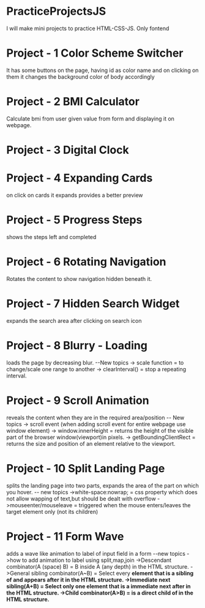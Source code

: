 # PracticeProjectsJS
I will make mini projects to practice HTML-CSS-JS. Only fontend

# Project - 1 Color Scheme Switcher
It has some buttons on the page, having id as color name and on clicking on them it changes the background color of body accordingly

# Project - 2 BMI Calculator
Calculate bmi from user given value from form and displaying it on webpage.

# Project - 3 Digital Clock

# Project - 4 Expanding Cards
on click on cards it expands provides a better preview

# Project - 5 Progress Steps
shows the steps left and completed

# Project - 6 Rotating Navigation
Rotates the content to show navigation hidden beneath it.

# Project - 7 Hidden Search Widget
expands the search area after clicking on search icon

# Project - 8 Blurry - Loading
loads the page by decreasing blur.
--New topics 
    -> scale function = to change/scale one range to another
    -> clearInterval() = stop a repeating interval.

# Project - 9 Scroll Animation
reveals the content when they are in the required area/position
-- New topics
    -> scroll event (when adding scroll event for entire webpage use window element)
    -> window.innerHeight = returns the height of the visible part of the browser window(viewport)in pixels. 
    -> getBoundingClientRect = returns the size and position of an element relative to the viewport.

# Project - 10 Split Landing Page
splits the landing page into two parts, expands the area of the part on which you hover.
-- new topics
    ->white-space:nowrap; = css property which does not allow wapping of text,but should be dealt with overflow
    ->mouseenter/mouseleave = triggered when the mouse enters/leaves the target element only (not its children)

# Project - 11 Form Wave
adds a wave like animation to label of input field in a form
--new topics 
    ->how to add animation to label using split,map,join
    ->Descendant combinator(A (space) B) = B inside A (any depth) in the HTML structure.
    ->General sibling combinator(A~B) = Select every <B> element that is a sibling of <A> and appears after it in the HTML structure.
    ->Immediate next sibling(A+B) = Select only one <B> element that is a immediate next after <A> in the HTML structure.
    ->Child combinator(A>B) = <B> is a direct child of <A> in the HTML structure.